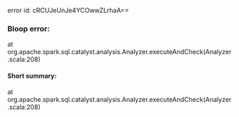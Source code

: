 error id: cRCUJeUnJe4YCOwwZLrhaA==
### Bloop error:

at org.apache.spark.sql.catalyst.analysis.Analyzer.executeAndCheck(Analyzer.scala:208)
#### Short summary: 

at org.apache.spark.sql.catalyst.analysis.Analyzer.executeAndCheck(Analyzer.scala:208)